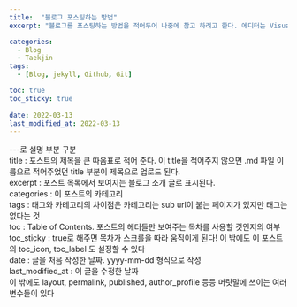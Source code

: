 ```yaml
---
title:  "블로그 포스팅하는 방법"
excerpt: "블로그를 포스팅하는 방법을 적어두어 나중에 참고 하려고 한다. 에디터는 Visual Studio code 사용! 하고 올리기전에 로컬에서 확인도 해보자"

categories:
  - Blog
  - Taekjin
tags:
  - [Blog, jekyll, Github, Git]

toc: true
toc_sticky: true
 
date: 2022-03-13
last_modified_at: 2022-03-13
---
```


---로 설명 부분 구분  
title : 포스트의 제목을 큰 따옴표로 적어 준다. 이 title을 적어주지 않으면 .md 파일 이름으로 적어주었던 title 부분이 제목으로 업로드 된다.  
excerpt : 포스트 목록에서 보여지는 블로그 소개 글로 표시된다.  
categories : 이 포스트의 카테고리  
tags : 태그와 카테고리의 차이점은 카테고리는 sub url이 붙는 페이지가 있지만 태그는 없다는 것  
toc : Table of Contents. 포스트의 헤더들만 보여주는 목차를 사용할 것인지의 여부  
toc_sticky : true로 해주면 목차가 스크롤을 따라 움직이게 된다! 이 밖에도 이 포스트의 toc_icon, toc_label 도 설정할 수 있다  
date : 글을 처음 작성한 날짜. yyyy-mm-dd 형식으로 작성  
last_modified_at : 이 글을 수정한 날짜  
이 밖에도 layout, permalink, published, author_profile 등등 머릿말에 쓰이는 여러 변수들이 있다  
